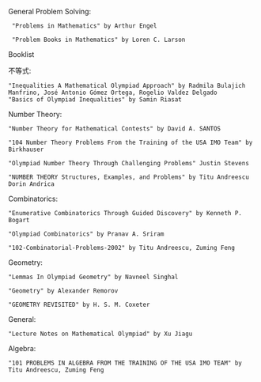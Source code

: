 General Problem Solving:

     "Problems in Mathematics" by Arthur Engel
  
     "Problem Books in Mathematics" by Loren C. Larson  

Booklist
  
  不等式:
  
    
    "Inequalities A Mathematical Olympiad Approach" by Radmila Bulajich Manfrino, José Antonio Gómez Ortega, Rogelio Valdez Delgado   
    "Basics of Olympiad Inequalities" by Samin Riasat
    
  Number Theory:
 
    
    "Number Theory for Mathematical Contests" by David A. SANTOS
    
    "104 Number Theory Problems From the Training of the USA IMO Team" by Birkhauser
    
    "Olympiad Number Theory Through Challenging Problems" Justin Stevens
   
    "NUMBER THEORY Structures, Examples, and Problems" by Titu Andreescu Dorin Andrica
    
    
  Combinatorics:
    
   
    "Enumerative Combinatorics Through Guided Discovery" by Kenneth P. Bogart
    
    "Olympiad Combinatorics" by Pranav A. Sriram
    
    "102-Combinatorial-Problems-2002" by Titu Andreescu, Zuming Feng
    
    
  Geometry:
    
    
    "Lemmas In Olympiad Geometry" by Navneel Singhal
    
    "Geometry" by Alexander Remorov
    
    "GEOMETRY REVISITED" by H. S. M. Coxeter
 
 
  General:
    
    
    "Lecture Notes on Mathematical Olympiad" by Xu Jiagu
    
    
  Algebra:
    
   
    "101 PROBLEMS IN ALGEBRA FROM THE TRAINING OF THE USA IMO TEAM" by Titu Andreescu, Zuming Feng
    


  

  
  
    

  

  
